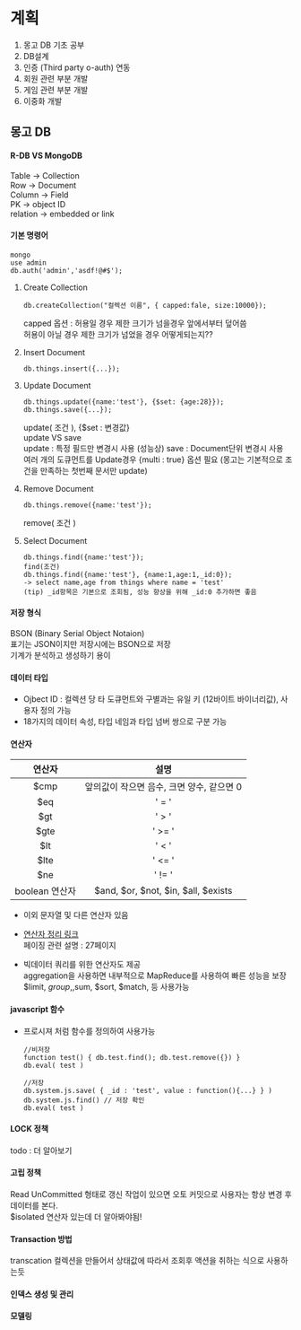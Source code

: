 # 계획

1. 몽고 DB 기초 공부
2. DB설계
3. 인증 (Third party o-auth) 연동
4. 회원 관련 부분 개발
5. 게임 관련 부분 개발
6. 이중화 개발

## 몽고 DB

#### R-DB VS MongoDB
Table -> Collection\
Row -> Document\
Column -> Field\
PK -> object ID\
relation -> embedded or link

#### 기본 명령어

``` shell
mongo
use admin
db.auth('admin','asdf!@#$');
```

1. Create Collection
    ```shell
    db.createCollection("컬렉션 이름", { capped:fale, size:10000});
    ```
    capped 옵션 : 허용일 경우 제한 크기가 넘을경우 앞에서부터 덮어씀\
    허용이 아닐 경우 제한 크기가 넘었을 경우 어떻게되는지??

2. Insert Document
    ```shell
    db.things.insert({...});
    ```
   
3. Update Document
    ```shell
    db.things.update({name:'test'}, {$set: {age:28}});
    db.things.save({...});
    ```
    update( 조건 ), {$set : 변경값}\
    update VS save\
    update : 특정 필드만 변경시 사용 (성능상)
    save : Document단위 변경시 사용
    여러 개의 도큐먼트를 Update경우 {multi : true} 옵션 필요 (몽고는 기본적으로 조건을 만족하는 첫번째 문서만 update)
    
4. Remove Document
    ```shell
    db.things.remove({name:'test'});
    ```
    remove( 조건 )

5. Select Document
    ```shell
    db.things.find({name:'test'});
    find(조건)
    db.things.find({name:'test'}, {name:1,age:1,_id:0});
    -> select name,age from things where name = 'test'
    (tip) _id항목은 기본으로 조회됨, 성능 향상을 위해 _id:0 추가하면 좋음
    ```

#### 저장 형식
BSON (Binary Serial Object Notaion)\
표기는 JSON이지만 저장시에는 BSON으로 저장\
기계가 분석하고 생성하기 용이

#### 데이터 타입
 * Ojbect ID : 컬렉션 당 타 도큐먼트와 구별과는 유일 키 (12바이트 바이너리값), 사용자 정의 가능
 * 18가지의 데이터 속성, 타입 네임과 타입 넘버 쌍으로 구분 가능
 
#### 연산자
|연산자|설명|
|:---:|:---:|
$cmp| 앞의값이 작으면 음수, 크면 양수, 같으면 0
$eq| ' = '
$gt| ' > '
$gte| ' >= '
$lt| ' < '
$lte| ' <= '
$ne| ' != '
boolean 연산자 | $and, $or, $not, $in, $all, $exists
* 이외 문자열 및 다른 연산자 있음
* [연산자 정리 링크](https://www.slideshare.net/niddo/mongo-d-b)\
  페이징 관련 설명 : 27페이지

* 빅데이터 쿼리를 위한 연산자도 제공\
  aggregation을 사용하면 내부적으로 MapReduce를 사용하여 빠른 성능을 보장
  $limit, $group, ,$sum, $sort, $match, 등 사용가능
  
#### javascript 함수
 * 프로시져 처럼 함수를 정의하여 사용가능
     ```shell
     //비저장
     function test() { db.test.find(); db.test.remove({}) }
     db.eval( test )
     
     //저장
     db.system.js.save( { _id : 'test', value : function(){...} } )
     db.system.js.find() // 저장 확인
     db.eval( test )
     ```
#### LOCK 정책
 todo : 더 알아보기
 
#### 고립 정책
 Read UnCommitted 형태로 갱신 작업이 있으면 오토 커밋으로 사용자는 항상 변경 후 데이터를 본다.\
 $isolated 연산자 있는데 더 알아봐야됨!
 
#### Transaction 방법
 transcation 컬렉션을 만들어서 상태값에 따라서 조회후 액션을 취하는 식으로 사용하는듯
 
#### 인덱스 생성 및 관리

#### 모델링



